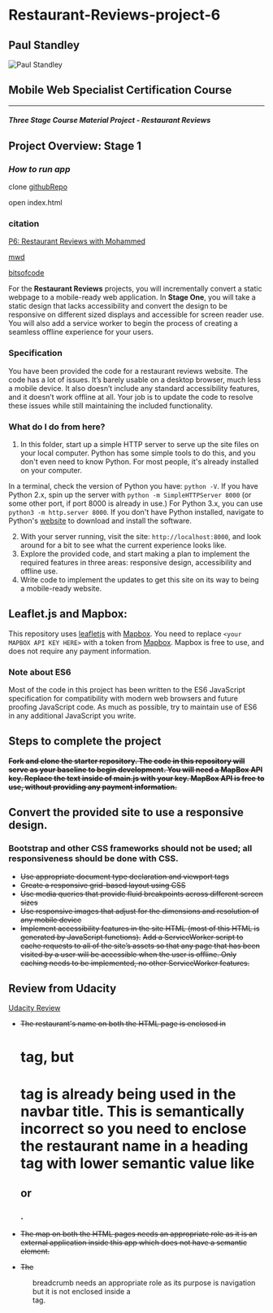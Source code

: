 # Restaurant-Reviews-project-6

## __Paul Standley__

![Paul Standley](http://res.cloudinary.com/pieol2/image/upload/v1516543296/profile-small.png)

## Mobile Web Specialist Certification Course
---
#### _Three Stage Course Material Project - Restaurant Reviews_

## Project Overview: Stage 1

### _How to run app_

clone [githubRepo](https://github.com/udacity/mws-restaurant-stage-1)

open index.html

### citation

[P6: Restaurant Reviews with Mohammed](https://www.youtube.com/watch?v=jsGs9z7TuyY)

[mwd](https://developers.google.com/web/ilt/pwa/caching-files-with-service-worker)

[bitsofcode](https://www.youtube.com/watch?v=BfL3pprhnms)

For the **Restaurant Reviews** projects, you will incrementally convert a static webpage to a mobile-ready web application. In **Stage One**, you will take a static design that lacks accessibility and convert the design to be responsive on different sized displays and accessible for screen reader use. You will also add a service worker to begin the process of creating a seamless offline experience for your users.

### Specification

You have been provided the code for a restaurant reviews website. The code has a lot of issues. It’s barely usable on a desktop browser, much less a mobile device. It also doesn’t include any standard accessibility features, and it doesn’t work offline at all. Your job is to update the code to resolve these issues while still maintaining the included functionality. 

### What do I do from here?

1. In this folder, start up a simple HTTP server to serve up the site files on your local computer. Python has some simple tools to do this, and you don't even need to know Python. For most people, it's already installed on your computer. 

In a terminal, check the version of Python you have: `python -V`. If you have Python 2.x, spin up the server with `python -m SimpleHTTPServer 8000` (or some other port, if port 8000 is already in use.) For Python 3.x, you can use `python3 -m http.server 8000`. If you don't have Python installed, navigate to Python's [website](https://www.python.org/) to download and install the software.

2. With your server running, visit the site: `http://localhost:8000`, and look around for a bit to see what the current experience looks like.
3. Explore the provided code, and start making a plan to implement the required features in three areas: responsive design, accessibility and offline use.
4. Write code to implement the updates to get this site on its way to being a mobile-ready website.

## Leaflet.js and Mapbox:

This repository uses [leafletjs](https://leafletjs.com/) with [Mapbox](https://www.mapbox.com/). You need to replace `<your MAPBOX API KEY HERE>` with a token from [Mapbox](https://www.mapbox.com/). Mapbox is free to use, and does not require any payment information. 

### Note about ES6

Most of the code in this project has been written to the ES6 JavaScript specification for compatibility with modern web browsers and future proofing JavaScript code. As much as possible, try to maintain use of ES6 in any additional JavaScript you write. 

## Steps to complete the project

~~__Fork and clone the starter repository. The code in this repository will serve as your baseline to begin development.
You will need a MapBox API key. Replace the text <your MAPBOX API KEY HERE>inside of main.js with your key. MapBox API is free to use, without providing any payment information.__~~

## Convert the provided site to use a responsive design.

### Bootstrap and other CSS frameworks should not be used; all responsiveness should be done with CSS.

* ~~Use appropriate document type declaration and viewport tags~~
* ~~Create a responsive grid-based layout using CSS~~
* ~~Use media queries that provide fluid breakpoints across different screen sizes~~
* ~~Use responsive images that adjust for the dimensions and resolution of any mobile device~~
* ~~Implement accessibility features in the site HTML (most of this HTML is generated by JavaScript functions).~~
 ~~Add a ServiceWorker script to cache requests to all of the site’s assets so that any page that has been visited by a user will be accessible when the user is offline. Only caching needs to be implemented, no other ServiceWorker features.~~

## Review from Udacity

[Udacity Review](https://review.udacity.com/#!/reviews/1364365)

* ~~The restaurant's name on both the HTML page is enclosed in <h1> tag, but <h1> tag is already being used in the navbar title. This is semantically incorrect so you need to enclose the restaurant name in a heading tag with lower semantic value like <h2> or <h3>.~~

* ~~The map on both the HTML pages needs an appropriate role as it is an external application inside this app which does not have a semantic element.~~

* ~~The <ul> breadcrumb needs an appropriate role as its purpose is navigation but it is not enclosed inside a <nav> tag.~~
